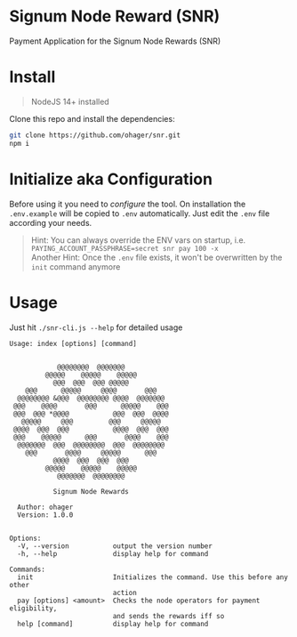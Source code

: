 # Signum Node Reward (SNR)

Payment Application for the Signum Node Rewards (SNR)

# Install

> NodeJS 14+ installed

Clone this repo and install the dependencies: 

```bash
git clone https://github.com/ohager/snr.git
npm i
```

# Initialize aka Configuration

Before using it you need to _configure_ the tool. 
On installation the `.env.example` will be copied to `.env` automatically.
Just edit the `.env` file according your needs.

> Hint: You can always override the ENV vars on startup, i.e. `PAYING_ACCOUNT_PASSPHRASE=secret snr pay 100 -x`   
> Another Hint: Once the `.env` file exists, it won't be overwritten by the `init` command anymore

# Usage

Just hit `./snr-cli.js --help` for detailed usage

```
Usage: index [options] [command]


            @@@@@@@@  @@@@@@@           
         @@@@@    @@@@@    @@@@@        
           @@@  @@@  @@@ @@@@@          
    @@@      @@@@@     @@@@       @@@   
  @@@@@@@@ &@@@  @@@@@@@@ @@@@  @@@@@@@ 
 @@@    @@@@       @@@      @@@@@    @@@
 @@@  @@@ *@@@@           @@@  @@@  @@@@
   @@@@@     @@@         @@@     @@@@@  
 @@@@  @@@  @@@           @@@@  @@@  @@@
 @@@    @@@@@      @@@       @@@@    @@@
  @@@@@@@  @@@  @@@@@@@@  @@@  @@@@@@@@ 
    @@@       @@@@     @@@@@      @@@   
           @@@@  @@@  @@@  @@@          
         @@@@@    @@@@@    @@@@@        
            @@@@@@@  @@@@@@@@    
 
           Signum Node Rewards          
      
  Author: ohager
  Version: 1.0.0
  

Options:
  -V, --version           output the version number
  -h, --help              display help for command

Commands:
  init                    Initializes the command. Use this before any other
                          action
  pay [options] <amount>  Checks the node operators for payment eligibility,
                          and sends the rewards iff so
  help [command]          display help for command
```
